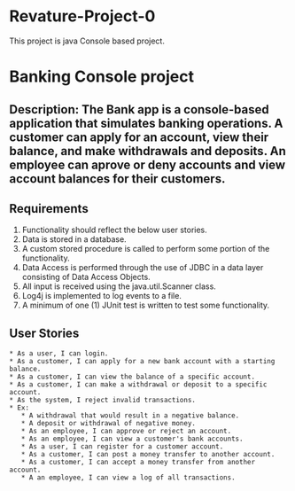# Revature-Project-0
This project is java Console based project.
# Banking Console project 
## Description: The Bank app is a console-based application that simulates banking operations. A customer can apply for an account, view their balance, and make withdrawals and deposits. An employee can aprove or deny accounts and view account balances for their customers. 
## Requirements 
  1. Functionality should reflect the below user stories. 
  2. Data is stored in a database. 
  3. A custom stored procedure is called to perform some portion of the functionality. 
  4. Data Access is performed through the use of JDBC in a data layer consisting of Data Access Objects. 
  5. All input is received using the java.util.Scanner class. 
  6. Log4j is implemented to log events to a file. 
  7. A minimum of one (1) JUnit test is written to test some functionality.
## User Stories 
    * As a user, I can login. 
    * As a customer, I can apply for a new bank account with a starting balance. 
    * As a customer, I can view the balance of a specific account.
    * As a customer, I can make a withdrawal or deposit to a specific account. 
    * As the system, I reject invalid transactions. 
    * Ex: 
       * A withdrawal that would result in a negative balance. 
       * A deposit or withdrawal of negative money.
       * As an employee, I can approve or reject an account. 
       * As an employee, I can view a customer's bank accounts. 
       * As a user, I can register for a customer account. 
       * As a customer, I can post a money transfer to another account. 
       * As a customer, I can accept a money transfer from another account. 
       * A an employee, I can view a log of all transactions.
